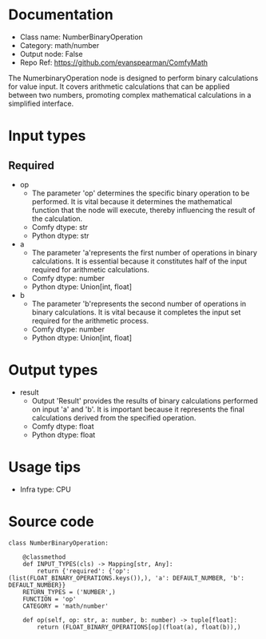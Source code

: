 # Documentation
- Class name: NumberBinaryOperation
- Category: math/number
- Output node: False
- Repo Ref: https://github.com/evanspearman/ComfyMath

The NumerbinaryOperation node is designed to perform binary calculations for value input. It covers arithmetic calculations that can be applied between two numbers, promoting complex mathematical calculations in a simplified interface.

# Input types
## Required
- op
    - The parameter 'op' determines the specific binary operation to be performed. It is vital because it determines the mathematical function that the node will execute, thereby influencing the result of the calculation.
    - Comfy dtype: str
    - Python dtype: str
- a
    - The parameter 'a'represents the first number of operations in binary calculations. It is essential because it constitutes half of the input required for arithmetic calculations.
    - Comfy dtype: number
    - Python dtype: Union[int, float]
- b
    - The parameter 'b'represents the second number of operations in binary calculations. It is vital because it completes the input set required for the arithmetic process.
    - Comfy dtype: number
    - Python dtype: Union[int, float]

# Output types
- result
    - Output 'Result' provides the results of binary calculations performed on input 'a' and 'b'. It is important because it represents the final calculations derived from the specified operation.
    - Comfy dtype: float
    - Python dtype: float

# Usage tips
- Infra type: CPU

# Source code
```
class NumberBinaryOperation:

    @classmethod
    def INPUT_TYPES(cls) -> Mapping[str, Any]:
        return {'required': {'op': (list(FLOAT_BINARY_OPERATIONS.keys()),), 'a': DEFAULT_NUMBER, 'b': DEFAULT_NUMBER}}
    RETURN_TYPES = ('NUMBER',)
    FUNCTION = 'op'
    CATEGORY = 'math/number'

    def op(self, op: str, a: number, b: number) -> tuple[float]:
        return (FLOAT_BINARY_OPERATIONS[op](float(a), float(b)),)
```